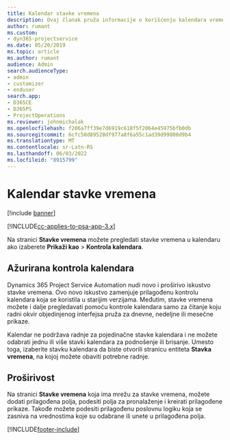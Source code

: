 ```yaml
---
title: Kalendar stavke vremena
description: Ovaj članak pruža informacije o korišćenju kalendara vremenskih stavki.
author: rumant
ms.custom:
- dyn365-projectservice
ms.date: 05/20/2019
ms.topic: article
ms.author: rumant
audience: Admin
search.audienceType:
- admin
- customizer
- enduser
search.app:
- D365CE
- D365PS
- ProjectOperations
ms.reviewer: johnmichalak
ms.openlocfilehash: f206a7ff39e7d6919c618f5f2064e45975bfb0db
ms.sourcegitcommit: 6cfc50d89528df977a8f6a55c1ad39d99800d9b4
ms.translationtype: MT
ms.contentlocale: sr-Latn-RS
ms.lasthandoff: 06/03/2022
ms.locfileid: "8915799"
---
```

# <a name="time-entry-calendar"></a>Kalendar stavke vremena

[!include [banner](../includes/psa-now-project-operations.md)]

[!INCLUDE[cc-applies-to-psa-app-3.x](../includes/cc-applies-to-psa-app-3x.md)]

Na stranici **Stavke vremena** možete pregledati stavke vremena u kalendaru ako izaberete **Prikaži kao** \> **Kontrola kalendara**.

## <a name="updated-calendar-control"></a>Ažurirana kontrola kalendara

Dynamics 365 Project Service Automation nudi novo i proširivo iskustvo stavke vremena. Ovo novo iskustvo zamenjuje prilagođenu kontrolu kalendara koja se koristila u starijim verzijama. Međutim, stavke vremena možete i dalje pregledavati pomoću kontrole kalendara samo za čitanje koju radni okvir objedinjenog interfejsa pruža za dnevne, nedeljne ili mesečne prikaze.

Kalendar ne podržava radnje za pojedinačne stavke kalendara i ne možete odabrati jednu ili više stavki kalendara za podnošenje ili brisanje. Umesto toga, izaberite stavku kalendara da biste otvorili stranicu entiteta **Stavka vremena**, na kojoj možete obaviti potrebne radnje.

## <a name="extensibility"></a>Proširivost

Na stranici **Stavke vremena** koja ima mrežu za stavke vremena, možete dodati prilagođena polja, podesiti polja za pronalaženje i kreirati prilagođene prikaze. Takođe možete podesiti prilagođenu poslovnu logiku koja se zasniva na vrednostima koje su odabrane ili unete u prilagođena polja.


[!INCLUDE[footer-include](../includes/footer-banner.md)]
